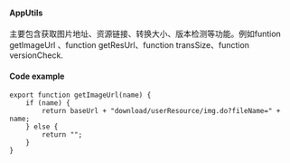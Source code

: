 #### AppUtils

主要包含获取图片地址、资源链接、转换大小、版本检测等功能。例如funtion  getImageUrl 、function getResUrl、function transSize、function versionCheck.

#### Code example 

```
export function getImageUrl(name) {
    if (name) {
        return baseUrl + "download/userResource/img.do?fileName=" + name;
    } else {
        return "";
    }
}

```



